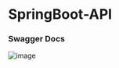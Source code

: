 # SpringBoot-API

### Swagger Docs
![image](https://github.com/shuvopodder/SpringBoot-API/assets/38353778/6e511af4-57cf-468a-9bba-78dd993287be)
